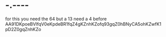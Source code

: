 # -.----

for this you need the 64
but a 13 need a 4 before
AA91DKpoeBVlfqV0eKpdeBR1fqZ4gKZnhKZofq93gqZ0hBNyCA5ohKZwfK1pD2Z0gqZnhKZo
